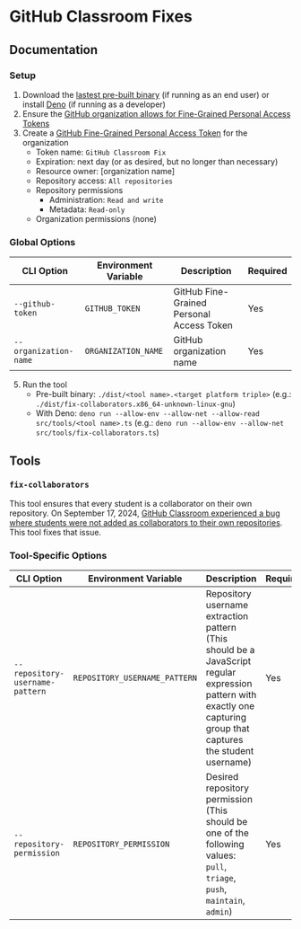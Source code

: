 # GitHub Classroom Fixes

## Documentation

### Setup

1. Download the [lastest pre-built binary](https://github.com/CSCI-442-Mines/github-classroom-fixes/releases/latest) (if running as an end user) or install [Deno](https://deno.land/) (if running as a developer)
2. Ensure the [GitHub organization allows for Fine-Grained Personal Access Tokens](https://docs.github.com/en/organizations/managing-programmatic-access-to-your-organization/setting-a-personal-access-token-policy-for-your-organization)
3. Create a [GitHub Fine-Grained Personal Access Token](https://github.com/settings/tokens?type=beta) for the organization
   - Token name: `GitHub Classroom Fix`
   - Expiration: next day (or as desired, but no longer than necessary)
   - Resource owner: [organization name]
   - Repository access: `All repositories`
   - Repository permissions
     - Administration: `Read and write`
     - Metadata: `Read-only`
   - Organization permissions (none)

### Global Options

| CLI Option            | Environment Variable | Description                               | Required |
| --------------------- | -------------------- | ----------------------------------------- | -------- |
| `--github-token`      | `GITHUB_TOKEN`       | GitHub Fine-Grained Personal Access Token | Yes      |
| `--organization-name` | `ORGANIZATION_NAME`  | GitHub organization name                  | Yes      |

5. Run the tool
   - Pre-built binary: `./dist/<tool name>.<target platform triple>` (e.g.: `./dist/fix-collaborators.x86_64-unknown-linux-gnu`)
   - With Deno: `deno run --allow-env --allow-net --allow-read src/tools/<tool name>.ts` (e.g.: `deno run --allow-env --allow-net src/tools/fix-collaborators.ts`)

## Tools

### `fix-collaborators`

This tool ensures that every student is a collaborator on their own repository. On September 17, 2024, [GitHub Classroom experienced a bug where students were not added as collaborators to their own repositories](https://github.com/orgs/community/discussions/138929). This tool fixes that issue.

### Tool-Specific Options

| CLI Option                      | Environment Variable          | Description                                                                                                                                                         | Required |
| ------------------------------- | ----------------------------- | ------------------------------------------------------------------------------------------------------------------------------------------------------------------- | -------- |
| `--repository-username-pattern` | `REPOSITORY_USERNAME_PATTERN` | Repository username extraction pattern (This should be a JavaScript regular expression pattern with exactly one capturing group that captures the student username) | Yes      |
| `--repository-permission`       | `REPOSITORY_PERMISSION`       | Desired repository permission (This should be one of the following values: `pull`, `triage`, `push`, `maintain`, `admin`)                                           | Yes      |

